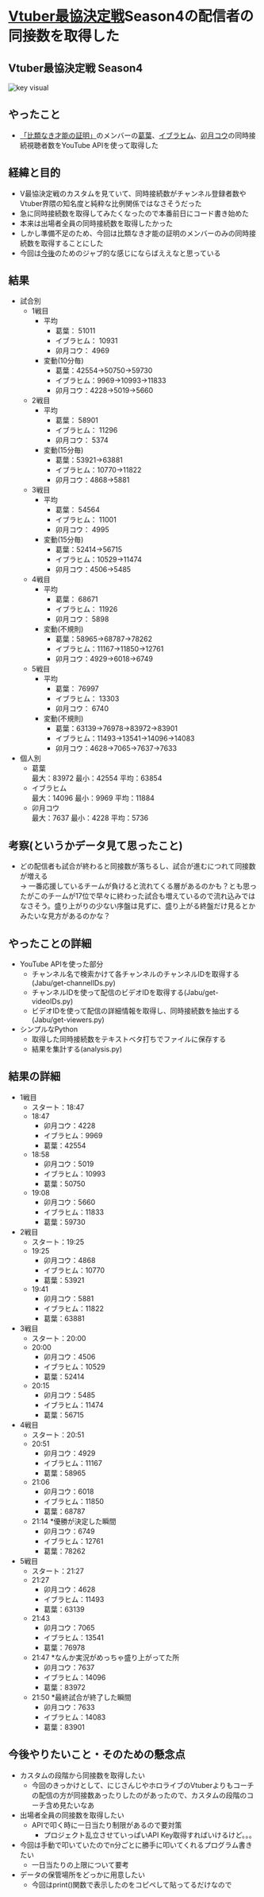 # [Vtuber最協決定戦](https://vtuber-saikyo.jp/)Season4の配信者の同接数を取得した
## Vtuber最協決定戦 Season4
![key visual](https://github.com/ganyarura/analysis-Vsaikyo-s4/blob/readme/image/Vsai-key-visual.png)

## やったこと
- [「比類なき才能の証明」](https://twitter.com/Vamp_Kuzu/status/1515604956111605762?ref_src=twsrc%5Egoogle%7Ctwcamp%5Eserp%7Ctwgr%5Etweet)のメンバーの[葛葉](https://www.nijisanji.jp/members/kuzuha)、[イブラヒム](https://www.nijisanji.jp/members/ibrahim)、[卯月コウ](https://www.nijisanji.jp/members/kou-uzuki)の同時接続視聴者数をYouTube APIを使って取得した

## 経緯と目的
- V最協決定戦のカスタムを見ていて、同時接続数がチャンネル登録者数やVtuber界隈の知名度と純粋な比例関係ではなさそうだった
- 急に同時接続数を取得してみたくなったので本番前日にコード書き始めた
- 本来は出場者全員の同時接続数を取得したかった
- しかし準備不足のため、今回は比類なき才能の証明のメンバーのみの同時接続数を取得することにした
- 今回は[今後](#future)のためのジャブ的な感じにならばええなと思っている

## 結果
- 試合別
    - 1戦目
        - 平均
            - 葛葉： 51011
            - イブラヒム： 10931
            - 卯月コウ： 4969
        - 変動(10分毎)
            - 葛葉：42554->50750->59730
            - イブラヒム：9969->10993->11833
            - 卯月コウ：4228->5019->5660
    - 2戦目
        - 平均
            - 葛葉： 58901
            - イブラヒム： 11296
            - 卯月コウ： 5374
        - 変動(15分毎)
            - 葛葉：53921->63881
            - イブラヒム：10770->11822
            - 卯月コウ：4868->5881
    - 3戦目
        - 平均
            - 葛葉： 54564
            - イブラヒム： 11001
            - 卯月コウ： 4995
        - 変動(15分毎)
            - 葛葉：52414->56715
            - イブラヒム：10529->11474
            - 卯月コウ：4506->5485
    - 4戦目
        - 平均
            - 葛葉： 68671
            - イブラヒム： 11926
            - 卯月コウ： 5898
        - 変動(不規則)
            - 葛葉：58965->68787->78262
            - イブラヒム：11167->11850->12761
            - 卯月コウ：4929->6018->6749
    - 5戦目
        - 平均
            - 葛葉： 76997
            - イブラヒム： 13303
            - 卯月コウ： 6740
        - 変動(不規則)
            - 葛葉：63139->76978->83972->83901
            - イブラヒム：11493->13541->14096->14083
            - 卯月コウ：4628->7065->7637->7633
- 個人別
    - 葛葉<br>最大：83972  最小：42554  平均：63854
    - イブラヒム<br>最大：14096  最小：9969  平均：11884
    - 卯月コウ<br>最大：7637  最小：4228  平均：5736

## 考察(というかデータ見て思ったこと)
- どの配信者も試合が終わると同接数が落ちるし、試合が進むにつれて同接数が増える<br>
  -> 一番応援しているチームが負けると流れてくる層があるのかも？とも思ったがこのチームが17位で早々に終わった試合も増えているので流れ込みではなさそう。盛り上がりの少ない序盤は見ずに、盛り上がる終盤だけ見るとかみたいな見方があるのかな？

## やったことの詳細
- YouTube APIを使った部分
    - チャンネル名で検索かけて各チャンネルのチャンネルIDを取得する(Jabu/get-channelIDs.py)
    - チャンネルIDを使って配信のビデオIDを取得する(Jabu/get-videoIDs.py)
    - ビデオIDを使って配信の詳細情報を取得し、同時接続数を抽出する(Jabu/get-viewers.py)
- シンプルなPython
    - 取得した同時接続数をテキストベタ打ちでファイルに保存する
    - 結果を集計する(analysis.py)

## 結果の詳細
- 1戦目
    - スタート：18:47
    - 18:47
        - 卯月コウ：4228
        - イブラヒム：9969
        - 葛葉：42554
    - 18:58
        - 卯月コウ：5019
        - イブラヒム：10993
        - 葛葉：50750
    - 19:08
        - 卯月コウ：5660
        - イブラヒム：11833
        - 葛葉：59730
- 2戦目
    - スタート：19:25
    - 19:25
        - 卯月コウ：4868
        - イブラヒム：10770
        - 葛葉：53921
    - 19:41
        - 卯月コウ：5881
        - イブラヒム：11822
        - 葛葉：63881
- 3戦目
    - スタート：20:00
    - 20:00
        - 卯月コウ：4506
        - イブラヒム：10529
        - 葛葉：52414
    - 20:15
        - 卯月コウ：5485
        - イブラヒム：11474
        - 葛葉：56715
- 4戦目
    - スタート：20:51
    - 20:51
        - 卯月コウ：4929
        - イブラヒム：11167
        - 葛葉：58965
    - 21:06
        - 卯月コウ：6018
        - イブラヒム：11850
        - 葛葉：68787
    - 21:14 *優勝が決定した瞬間
        - 卯月コウ：6749
        - イブラヒム：12761
        - 葛葉：78262
- 5戦目
    - スタート：21:27
    - 21:27
        - 卯月コウ：4628
        - イブラヒム：11493
        - 葛葉：63139
    - 21:43
        - 卯月コウ：7065
        - イブラヒム：13541
        - 葛葉：76978
    - 21:47 *なんか実況がめっちゃ盛り上がってた所
        - 卯月コウ：7637
        - イブラヒム：14096
        - 葛葉：83972
    - 21:50 *最終試合が終了した瞬間
        - 卯月コウ：7633
        - イブラヒム：14083
        - 葛葉：83901

<a id="future"></a>
## 今後やりたいこと・そのための懸念点
- カスタムの段階から同接数を取得したい
    - 今回のきっかけとして、にじさんじやホロライブのVtuberよりもコーチの配信の方が同接数あったりしたのがあったので、カスタムの段階のコーチ含め見たいなあ
- 出場者全員の同接数を取得したい
    - APIで叩く時に一日当たり制限があるので要対策
        - プロジェクト乱立させていっぱいAPI Key取得すればいけるけど。。。
- 今回は手動で叩いていたのでn分ごとに勝手に叩いてくれるプログラム書きたい
    - 一日当たりの上限について要考
- データの保管場所をどっかに用意したい
    - 今回はprint()関数で表示したのをコピペして貼ってるだけなので   
